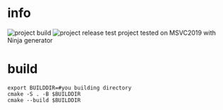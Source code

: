 # info
![project build](https://github.com/salatets/med-lab/actions/workflows/qt-build.yml/badge.svg)
![project release](https://github.com/salatets/med-lab/actions/workflows/qt-deploy.yml/badge.svg)
test project
tested on MSVC2019 with Ninja generator

# build
```
export BUILDDIR=#you building directory 
cmake -S . -B $BUILDDIR
cmake --build $BUILDDIR
```
